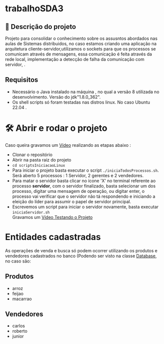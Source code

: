 # trabalhoSDA3

## 📁 Descrição do projeto
Projeto para consolidar o conhecimento sobre os assusntos abordados nas aulas de Sistemas distribuidos, no caso estamos criando uma aplicação na arquitetura cliente-servidor,utilizamos o sockets para que os processos se comunicam através de mensagens, essa comunicação é feita através da rede local, implementação a detecção de falha da comunicação com servidor, . 

## Requisitos
- Necessário o Java instalado na máquina , no qual a versão 8 utilizada no desenvolvimento. Versão do jdk"1.8.0_362".
- Os shell scripts só foram testadas nas distros linux. No caso  Ubuntu 22.04 .

# 🛠️ Abrir e rodar o projeto
Caso queira gravamos um [Vídeo](https://drive.google.com/file/d/14DNM64LpQYE9q8KR5HHowkntDMpV7gh0/view) realizando as etapas abaixo :
- Clonar o repositório
- Abrir na pasta raiz do projeto
- `cd scriptsIniciacaoLinux`
- Para iniciar o projeto basta executar o script `./iniciaTodosProcessos.sh`. Será aberto 5 processos : 1 Servidor, 2 gerentes e 2 vendedores.
- Para matar o servidor basta clicar no ícone 'X' no terminal referente ao processo **servidor**, com o servidor finalizado, basta selecionar um dos processo, digitar uma mensagem de operação, ou digitar enter, o processo vai verificar que o servidor não tá respondendo e iniciando a eleição do líder para assumir o papel de servidor principal.
- Escrevemos um script para iniciar o servidor novamente, basta executar `iniciaServidor.sh`   
Gravamos um [Vídeo Testando o Projeto](https://drive.google.com/file/d/1QdLnvW0hrELT_wSSOe0t58Mk5pI0XbmP/view)

# Entidades cadastradas 
As operações de venda e busca só podem ocorrer utilizando os produtos e vendedores cadastrados no banco (Podendo ser visto na classe [Database](https://github.com/WillianR381/trabalhoSDA3/blob/main/src/main/java/com/mycompany/trabalhosda3/config/Database.java#L80), no caso são:

## Produtos
- arroz
- feijao
- macarrao

## Vendedores
- carlos
- roberto
- junior
